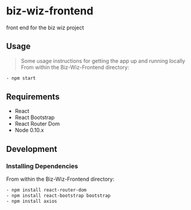 # biz-wiz-frontend

front end for the biz wiz project

## Usage

> Some usage instructions for getting the app up and running locally
From within the Biz-Wiz-Frontend directory:

```sh
- npm start
```

## Requirements

- React
- React Bootstrap
- React Router Dom
- Node 0.10.x

## Development

### Installing Dependencies

From within the Biz-Wiz-Frontend directory:

```sh
- npm install react-router-dom
- npm install react-bootstrap bootstrap 
- npm install axios
```